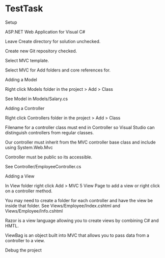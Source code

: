 # TestTask
Setup

ASP.NET Web Application for Visual C#

Leave Create directory for solution unchecked.

Create new Git repository checked.

Select MVC template.

Select MVC for Add folders and core references for.

Adding a Model

Right click Models folder in the project > Add > Class

See Model in Models/Salary.cs

Adding a Controller

Right click Controllers folder in the project > Add > Class

Filename for a controller class must end in Controller so Visual Studio can distinguish controllers from regular classes.

Our controller must inherit from the MVC controller base class and include using System.Web.Mvc

Controller must be public so its accessible.

See Controller/EmployeeController.cs

Adding a View

In View folder right click Add > MVC 5 View Page to add a view or right click on a controller method.

You may need to create a folder for each controller and have the view be inside that folder. See Views/Employee/Index.cshtml and Views/Employee/Info.cshtml

Razor is a view language allowing you to create views by combining C# and HMTL.

ViewBag is an object built into MVC that allows you to pass data from a controller to a view.

Debug the project

